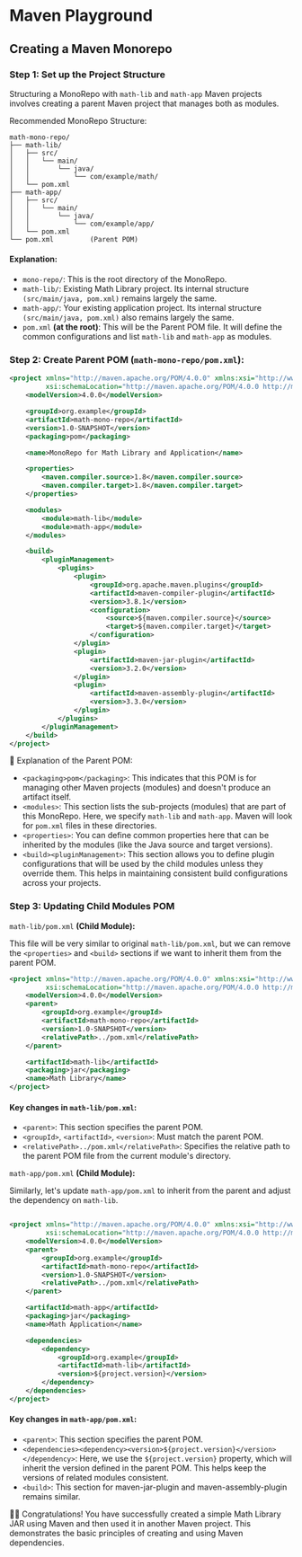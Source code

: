 # Maven Playground

## Creating a Maven Monorepo

### Step 1: Set up the Project Structure

Structuring a MonoRepo with `math-lib` and `math-app` Maven projects involves creating a parent Maven project that manages both as modules.

Recommended MonoRepo Structure:

```
math-mono-repo/
├── math-lib/
│   ├── src/
│   │   └── main/
│   │       └── java/
│   │           └── com/example/math/
│   └── pom.xml
├── math-app/
│   ├── src/
│   │   └── main/
│   │       └── java/
│   │           └── com/example/app/
│   └── pom.xml
└── pom.xml         (Parent POM)
```

#### Explanation:

* ```mono-repo/```: This is the root directory of the MonoRepo.
* ```math-lib/```: Existing Math Library project. Its internal structure `(src/main/java, pom.xml)` remains largely the same.
* ```math-app/```: Your existing application project. Its internal structure `(src/main/java, pom.xml)` also remains largely the same.
* ```pom.xml``` **(at the root)**: This will be the Parent POM file. It will define the common configurations and list `math-lib` and `math-app` as modules.

### Step 2: Create Parent POM (`math-mono-repo/pom.xml`):

```XML
<project xmlns="http://maven.apache.org/POM/4.0.0" xmlns:xsi="http://www.w3.org/2001/XMLSchema-instance"
         xsi:schemaLocation="http://maven.apache.org/POM/4.0.0 http://maven.apache.org/xsd/maven-4.0.0.xsd">
    <modelVersion>4.0.0</modelVersion>

    <groupId>org.example</groupId>
    <artifactId>math-mono-repo</artifactId>
    <version>1.0-SNAPSHOT</version>
    <packaging>pom</packaging>

    <name>MonoRepo for Math Library and Application</name>

    <properties>
        <maven.compiler.source>1.8</maven.compiler.source>
        <maven.compiler.target>1.8</maven.compiler.target>
    </properties>

    <modules>
        <module>math-lib</module>
        <module>math-app</module>
    </modules>

    <build>
        <pluginManagement>
            <plugins>
                <plugin>
                    <groupId>org.apache.maven.plugins</groupId>
                    <artifactId>maven-compiler-plugin</artifactId>
                    <version>3.8.1</version>
                    <configuration>
                        <source>${maven.compiler.source}</source>
                        <target>${maven.compiler.target}</target>
                    </configuration>
                </plugin>
                <plugin>
                    <artifactId>maven-jar-plugin</artifactId>
                    <version>3.2.0</version>
                </plugin>
                <plugin>
                    <artifactId>maven-assembly-plugin</artifactId>
                    <version>3.3.0</version>
                </plugin>
            </plugins>
        </pluginManagement>
    </build>
</project>
```

:ledger: Explanation of the Parent POM:

* ```<packaging>pom</packaging>```: This indicates that this POM is for managing other Maven projects (modules) and doesn't produce an artifact itself.
* ```<modules>```: This section lists the sub-projects (modules) that are part of this MonoRepo. Here, we specify ```math-lib``` and ```math-app```. Maven will look for ```pom.xml``` files in these directories.
* ```<properties>```: You can define common properties here that can be inherited by the modules (like the Java source and target versions).
* ```<build><pluginManagement>```: This section allows you to define plugin configurations that will be used by the child modules unless they override them. This helps in maintaining consistent build configurations across your projects.

### Step 3: Updating Child Modules POM

`math-lib/pom.xml` **(Child Module):**

This file will be very similar to original `math-lib/pom.xml`, but we can remove the `<properties>` and `<build>` sections if we want to inherit them from the parent POM.

```XML
<project xmlns="http://maven.apache.org/POM/4.0.0" xmlns:xsi="http://www.w3.org/2001/XMLSchema-instance"
         xsi:schemaLocation="http://maven.apache.org/POM/4.0.0 http://maven.apache.org/xsd/maven-4.0.0.xsd">
    <modelVersion>4.0.0</modelVersion>
    <parent>
        <groupId>org.example</groupId>
        <artifactId>math-mono-repo</artifactId>
        <version>1.0-SNAPSHOT</version>
        <relativePath>../pom.xml</relativePath>
    </parent>

    <artifactId>math-lib</artifactId>
    <packaging>jar</packaging>
    <name>Math Library</name>
</project>
```

#### Key changes in `math-lib/pom.xml`:

* ```<parent>```: This section specifies the parent POM.
* ```<groupId>```, ```<artifactId>```, ```<version>```: Must match the parent POM.
* ```<relativePath>../pom.xml</relativePath>```: Specifies the relative path to the parent POM file from the current module's directory.

`math-app/pom.xml` **(Child Module):**

Similarly, let's update `math-app/pom.xml` to inherit from the parent and adjust the dependency on `math-lib`.

```XML

<project xmlns="http://maven.apache.org/POM/4.0.0" xmlns:xsi="http://www.w3.org/2001/XMLSchema-instance"
         xsi:schemaLocation="http://maven.apache.org/POM/4.0.0 http://maven.apache.org/xsd/maven-4.0.0.xsd">
    <modelVersion>4.0.0</modelVersion>
    <parent>
        <groupId>org.example</groupId>
        <artifactId>math-mono-repo</artifactId>
        <version>1.0-SNAPSHOT</version>
        <relativePath>../pom.xml</relativePath>
    </parent>

    <artifactId>math-app</artifactId>
    <packaging>jar</packaging>
    <name>Math Application</name>

    <dependencies>
        <dependency>
            <groupId>org.example</groupId>
            <artifactId>math-lib</artifactId>
            <version>${project.version}</version>
        </dependency>
    </dependencies>
</project>
```

#### Key changes in `math-app/pom.xml`:

* ```<parent>```: This section specifies the parent POM.
* ```<dependencies><dependency><version>${project.version}</version></dependency>```: Here, we use the `${project.version}` property, which will inherit the version defined in the parent POM. This helps keep the versions of related modules consistent.
* ```<build>```: This section for maven-jar-plugin and maven-assembly-plugin remains similar.

:clap::beers: Congratulations! You have successfully created a simple Math Library JAR using Maven and then used it in another Maven project. This demonstrates the basic principles of creating and using Maven dependencies.